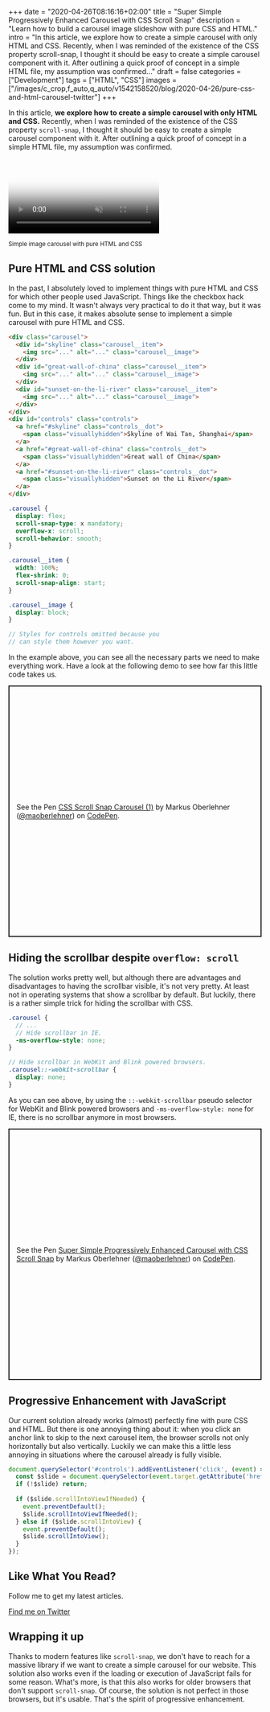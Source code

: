 +++
date = "2020-04-26T08:16:16+02:00"
title = "Super Simple Progressively Enhanced Carousel with CSS Scroll Snap"
description = "Learn how to build a carousel image slideshow with pure CSS and HTML."
intro = "In this article, we explore how to create a simple carousel with only HTML and CSS. Recently, when I was reminded of the existence of the CSS property scroll-snap, I thought it should be easy to create a simple carousel component with it. After outlining a quick proof of concept in a simple HTML file, my assumption was confirmed..."
draft = false
categories = ["Development"]
tags = ["HTML", "CSS"]
images = ["/images/c_crop,f_auto,q_auto/v1542158520/blog/2020-04-26/pure-css-and-html-carousel-twitter"]
+++

In this article, **we explore how to create a simple carousel with only HTML and CSS.** Recently, when I was reminded of the existence of the CSS property `scroll-snap`, I thought it should be easy to create a simple carousel component with it. After outlining a quick proof of concept in a simple HTML file, my assumption was confirmed.

<div class="c-content__figure">
  <video
    data-src="https://res.cloudinary.com/maoberlehner/video/upload/q_auto/v1542158516/blog/2020-04-26/pure-css-and-html-carousel.mp4"
    poster="https://res.cloudinary.com/maoberlehner/video/upload/q_auto,f_auto,so_0.0/v1542158516/blog/2020-04-26/pure-css-and-html-carousel"
    muted
    autoplay
    loop
  ></video>
  <p class="c-content__caption">
    <small>Simple image carousel with pure HTML and CSS</small>
  </p>
</div>

## Pure HTML and CSS solution

In the past, I absolutely loved to implement things with pure HTML and CSS for which other people used JavaScript. Things like the checkbox hack come to my mind. It wasn't always very practical to do it that way, but it was fun. But in this case, it makes absolute sense to implement a simple carousel with pure HTML and CSS.

```html
<div class="carousel">
  <div id="skyline" class="carousel__item">
    <img src="..." alt="..." class="carousel__image">
  </div>
  <div id="great-wall-of-china" class="carousel__item">
    <img src="..." alt="..." class="carousel__image">
  </div>
  <div id="sunset-on-the-li-river" class="carousel__item">
    <img src="..." alt="..." class="carousel__image">
  </div>
</div>
<div id="controls" class="controls">
  <a href="#skyline" class="controls__dot">
    <span class="visuallyhidden">Skyline of Wai Tan, Shanghai</span>
  </a>
  <a href="#great-wall-of-china" class="controls__dot">
    <span class="visuallyhidden">Great wall of China</span>
  </a>
  <a href="#sunset-on-the-li-river" class="controls__dot">
    <span class="visuallyhidden">Sunset on the Li River</span>
  </a>
</div>
```

```scss
.carousel {
  display: flex;
  scroll-snap-type: x mandatory;
  overflow-x: scroll;
  scroll-behavior: smooth;
}

.carousel__item {
  width: 100%;
  flex-shrink: 0;
  scroll-snap-align: start;
}

.carousel__image {
  display: block;
}

// Styles for controls omitted because you
// can style them however you want.
```

In the example above, you can see all the necessary parts we need to make everything work. Have a look at the following demo to see how far this little code takes us.

<p class="codepen" data-height="500" data-theme-id="dark" data-default-tab="result" data-user="maoberlehner" data-slug-hash="rNOyPNY" data-preview="true" style="height: 500px; box-sizing: border-box; display: flex; align-items: center; justify-content: center; border: 2px solid; margin: 1em 0; padding: 1em;" data-pen-title="CSS Scroll Snap Carousel (1)">
  <span>See the Pen <a href="https://codepen.io/maoberlehner/pen/rNOyPNY">
  CSS Scroll Snap Carousel (1)</a> by Markus Oberlehner (<a href="https://codepen.io/maoberlehner">@maoberlehner</a>)
  on <a href="https://codepen.io">CodePen</a>.</span>
</p>

## Hiding the scrollbar despite `overflow: scroll`

The solution works pretty well, but although there are advantages and disadvantages to having the scrollbar visible, it's not very pretty. At least not in operating systems that show a scrollbar by default. But luckily, there is a rather simple trick for hiding the scrollbar with CSS.

```scss
.carousel {
  // ...
  // Hide scrollbar in IE.
  -ms-overflow-style: none;
}

// Hide scrollbar in WebKit and Blink powered browsers.
.carousel::-webkit-scrollbar {
  display: none;
}
```

As you can see above, by using the `::-webkit-scrollbar` pseudo selector for WebKit and Blink powered browsers and `-ms-overflow-style: none` for IE, there is no scrollbar anymore in most browsers.

<p class="codepen" data-height="500" data-theme-id="dark" data-default-tab="result" data-user="maoberlehner" data-slug-hash="abvJPVy" data-preview="true" style="height: 500px; box-sizing: border-box; display: flex; align-items: center; justify-content: center; border: 2px solid; margin: 1em 0; padding: 1em;" data-pen-title="Super Simple Progressively Enhanced Carousel with CSS Scroll Snap">
  <span>See the Pen <a href="https://codepen.io/maoberlehner/pen/abvJPVy">
  Super Simple Progressively Enhanced Carousel with CSS Scroll Snap</a> by Markus Oberlehner (<a href="https://codepen.io/maoberlehner">@maoberlehner</a>)
  on <a href="https://codepen.io">CodePen</a>.</span>
</p>
<script async src="https://static.codepen.io/assets/embed/ei.js"></script>

## Progressive Enhancement with JavaScript

Our current solution already works (almost) perfectly fine with pure CSS and HTML. But there is one annoying thing about it: when you click an anchor link to skip to the next carousel item, the browser scrolls not only horizontally but also vertically. Luckily we can make this a little less annoying in situations where the carousel already is fully visible.

```js
document.querySelector('#controls').addEventListener('click', (event) => {
  const $slide = document.querySelector(event.target.getAttribute('href'));
  if (!$slide) return;
  
  if ($slide.scrollIntoViewIfNeeded) {
    event.preventDefault();
    $slide.scrollIntoViewIfNeeded();
  } else if ($slide.scrollIntoView) {
    event.preventDefault();
    $slide.scrollIntoView();
  }
});
```

<div class="c-content__broad">
  <div class="c-twitter-teaser">
    <div class="c-twitter-teaser__content">
      <h2 class="c-twitter-teaser__headline">Like What You Read?</h2>
      <p class="c-twitter-teaser__body">
        Follow me to get my latest articles.
      </p>
      <a class="c-button c-button--outline c-twitter-teaser__button" rel="nofollow" href="https://twitter.com/maoberlehner" data-event-category="link" data-event-action="click: contact" data-event-label="Twitter (article content)">
        Find me on Twitter
      </a>
    </div>
  </div>
</div>

## Wrapping it up

Thanks to modern features like `scroll-snap`, we don't have to reach for a massive library if we want to create a simple carousel for our website. This solution also works even if the loading or execution of JavaScript fails for some reason. What's more, is that this also works for older browsers that don't support `scroll-snap`. Of course, the solution is not perfect in those browsers, but it's usable. That's the spirit of progressive enhancement.
